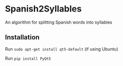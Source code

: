 # Spanish2Syllables

An algorithm for splitting Spanish words into syllables

## Installation

Run `sudo apt-get install qt5-default` (if using Ubuntu)  

Run `pip install PyQt5`

